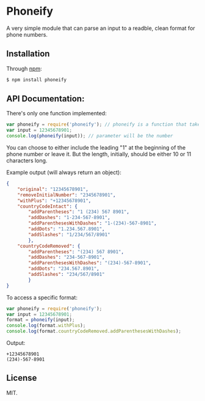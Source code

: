 
# Phoneify
A very simple module that can parse an input to a readble, clean format for phone numbers.

## Installation
Through [npm](https://www.npmjs.com/package/phoneify):
```bash
$ npm install phoneify
```

## API Documentation:
There's only one function implemented:
```js
var phoneify = require('phoneify'); // phoneify is a function that takes one parameter
var input = 12345678901;
console.log(phoneify(input)); // parameter will be the number
```
You can choose to either include the leading "1" at the beginning of the phone number or leave it. But the length, initially, should be either 10 or 11 characters long.

Example output (will always return an object):
```json
{
    "original": "12345678901",
    "removeInitialNumber": "2345678901",
    "withPlus": "+12345678901",
    "countryCodeIntact": {
        "addParentheses": "1 (234) 567 8901",
        "addDashes": "1-234-567-8901",
        "addParenthesesWithDashes": "1-(234)-567-8901",
        "addDots": "1.234.567.8901",
        "addSlashes": "1/234/567/8901"
        },
    "countryCodeRemoved": {
        "addParentheses": "(234) 567 8901",
        "addDashes": "234-567-8901",
        "addParenthesesWithDashes": "(234)-567-8901",
        "addDots": "234.567.8901",
        "addSlashes": "234/567/8901"
        }
}
```

To access a specific format:
```js
var phoneify = require('phoneify');
var input = 12345678901;
format = phoneify(input);
console.log(format.withPlus);
console.log(format.countryCodeRemoved.addParenthesesWithDashes);
```
Output:
```
+12345678901
(234)-567-8901
```
## License
MIT.